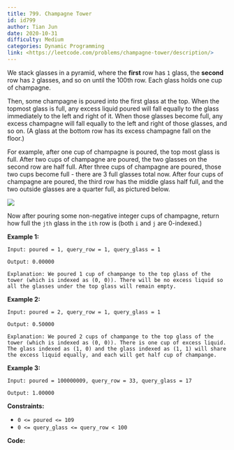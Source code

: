```yaml
---
title: 799. Champagne Tower
id: id799
author: Tian Jun
date: 2020-10-31
difficulty: Medium
categories: Dynamic Programming
link: <https://leetcode.com/problems/champagne-tower/description/>
---
```


We stack glasses in a pyramid, where the **first** row has `1` glass, the
**second** row has `2` glasses, and so on until the 100th row.  Each glass
holds one cup of champagne.

Then, some champagne is poured into the first glass at the top.  When the
topmost glass is full, any excess liquid poured will fall equally to the glass
immediately to the left and right of it.  When those glasses become full, any
excess champagne will fall equally to the left and right of those glasses, and
so on.  (A glass at the bottom row has its excess champagne fall on the
floor.)

For example, after one cup of champagne is poured, the top most glass is full.
After two cups of champagne are poured, the two glasses on the second row are
half full.  After three cups of champagne are poured, those two cups become
full - there are 3 full glasses total now.  After four cups of champagne are
poured, the third row has the middle glass half full, and the two outside
glasses are a quarter full, as pictured below.

![](https://s3-lc-upload.s3.amazonaws.com/uploads/2018/03/09/tower.png)

Now after pouring some non-negative integer cups of champagne, return how full
the `jth` glass in the `ith` row is (both `i` and `j` are 0-indexed.)



**Example 1:**
            
	Input: poured = 1, query_row = 1, query_glass = 1    
	Output: 0.00000    
	Explanation: We poured 1 cup of champange to the top glass of the tower (which is indexed as (0, 0)). There will be no excess liquid so all the glasses under the top glass will remain empty.    

**Example 2:**
            
	Input: poured = 2, query_row = 1, query_glass = 1    
	Output: 0.50000    
	Explanation: We poured 2 cups of champange to the top glass of the tower (which is indexed as (0, 0)). There is one cup of excess liquid. The glass indexed as (1, 0) and the glass indexed as (1, 1) will share the excess liquid equally, and each will get half cup of champange.    

**Example 3:**
            
	Input: poured = 100000009, query_row = 33, query_glass = 17    
	Output: 1.00000    



**Constraints:**

  * `0 <= poured <= 109`
  * `0 <= query_glass <= query_row < 100`


**Code:**
